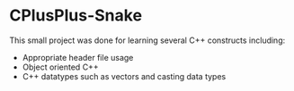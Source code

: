 # CPlusPlus-Snake
This small project was done for learning several C++ constructs including:
- Appropriate header file usage
- Object oriented C++
- C++ datatypes such as vectors and casting data types
